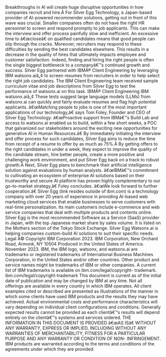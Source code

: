 ﻿Breakthroughs in AI will create huge disruptive opportunities in how companies recruit and hire.Â For Silver Egg Technology, a Japan-based provider of AI-powered recommender solutions, getting out in front of this wave was crucial. Smaller companies often do not have the right HR personnel to screen and respond promptly to job applicants. This can make the interview and offer process painfully slow and inefficient. An excessive time to â€œcloseâ€ on qualified candidates means that good people can slip through the cracks. Moreover, recruiters may respond to these difficulties by sending the best candidates elsewhere. This results in a decrease in the quality of hires that ultimately impacts employee and customer satisfaction. Indeed, finding and hiring the right people is often the single biggest bottleneck to a companyâ€™s continued growth and success. Silver Egg partnered with IBMÂ® Client Engineering by leveraging IBM watsonx.aiâ„¢ to screen resumes from recruiters in order to help select the right job candidates. The IBM Client Engineering team received sample curriculum vitae and job descriptions from Silver Egg to test the performance of watsonx.ai on this task. IBMÂ® Client Engineering IBM watsonx.aiâ„¢ These tests suggest large language models (LLMs) from watsonx.ai can quickly and fairly evaluate resumes and flag high potential applicants. â€œMatching people to jobs is one of the most important applications of our technology,â€ says Tom Foley, Founder and CEO of Silver Egg Technology. â€œProactive support from IBMâ€™s Build Lab and access to watsonx.ai enabled us to build, within a few short weeks, a POC that galvanized our stakeholders around the exciting new opportunities for generative AI in Human Resources.â€ By immediately initiating the interview and offer process for such candidates, Silver Egg aims to reduce the time from receipt of a resume to offer by as much as 75%.Â By getting offers to the right candidates in under a week, they expect to improve the quality of the candidate stream, hire better people, create a more positive and challenging work environment, and put Silver Egg back on a track to robust growth.Â Next, Silver Egg plans to benchmark their artificial intelligence solution against evaluations by human analysts. â€œIBMâ€™s commitment to cultivating an ecosystem of enterprise AI solutions based on their trustworthy and secure AI platform has proven highly complementary to our go-to-market strategy,â€ Foley concludes. â€œWe look forward to further cooperation.â€ Silver Egg (link resides outside of ibm.com) is a technology company with over 20 years of experience in providing AI-based web marketing cloud services that enable businesses to serve customers with real-time personalization. Its main customers include e-commerce and web service companies that deal with multiple products and contents online. Silver Egg is the most recommended Software as a Service (SaaS) provider in Japan, with the top Japanese market share by sales volume. It is listed on the Mothers section of the Tokyo Stock Exchange. Silver Egg Watsonx.ai is helping companies custom-build AI solutions to suit their specific needs. Legal Â© Copyright IBM Corporation 2023. IBM Corporation, New Orchard Road, Armonk, NY 10504 Produced in the United States of America. November 2023. IBM, the IBM logo, watsonx, and watsonx.ai are trademarks or registered trademarks of International Business Machines Corporation, in the United States and/or other countries. Other product and service names might be trademarks of IBM or other companies. A current list of IBM trademarks is available on ibm.com/legal/copyright- trademark. ibm.com/legal/copyright-trademark This document is current as of the initial date of publication and may be changed by IBM at any time. Not all offerings are available in every country in which IBM operates. All client examples cited or described are presented as illustrations of the manner in which some clients have used IBM products and the results they may have achieved. Actual environmental costs and performance characteristics will vary depending on individual client configurations and conditions. Generally expected results cannot be provided as each clientâ€™s results will depend entirely on the clientâ€™s systems and services ordered. THE INFORMATION IN THIS DOCUMENT IS PROVIDED â€œAS ISâ€ WITHOUT ANY WARRANTY, EXPRESS OR IMPLIED, INCLUDING WITHOUT ANY WARRANTIES OF MERCHANTABILITY, FITNESS FOR A PARTICULAR PURPOSE AND ANY WARRANTY OR CONDITION OF NON- INFRINGEMENT. IBM products are warranted according to the terms and conditions of the agreements under which they are provided.
